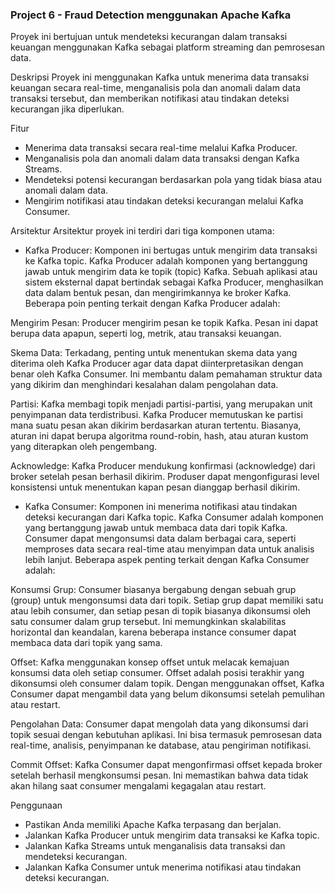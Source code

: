 ### Project 6 - Fraud Detection menggunakan Apache Kafka

Proyek ini bertujuan untuk mendeteksi kecurangan dalam transaksi keuangan menggunakan Kafka sebagai platform streaming dan pemrosesan data.

Deskripsi
Proyek ini menggunakan Kafka untuk menerima data transaksi keuangan secara real-time, menganalisis pola dan anomali dalam data transaksi tersebut, dan memberikan notifikasi atau tindakan deteksi kecurangan jika diperlukan.

Fitur
- Menerima data transaksi secara real-time melalui Kafka Producer.
- Menganalisis pola dan anomali dalam data transaksi dengan Kafka Streams.
- Mendeteksi potensi kecurangan berdasarkan pola yang tidak biasa atau anomali dalam data.
- Mengirim notifikasi atau tindakan deteksi kecurangan melalui Kafka Consumer.

Arsitektur
Arsitektur proyek ini terdiri dari tiga komponen utama:

- Kafka Producer: Komponen ini bertugas untuk mengirim data transaksi ke Kafka topic.
  Kafka Producer adalah komponen yang bertanggung jawab untuk mengirim data ke topik (topic) Kafka. Sebuah aplikasi atau sistem eksternal dapat bertindak sebagai Kafka Producer, menghasilkan data dalam bentuk pesan, dan mengirimkannya ke broker Kafka. Beberapa poin penting terkait dengan Kafka Producer adalah:

Mengirim Pesan: Producer mengirim pesan ke topik Kafka. Pesan ini dapat berupa data apapun, seperti log, metrik, atau transaksi keuangan.

Skema Data: Terkadang, penting untuk menentukan skema data yang diterima oleh Kafka Producer agar data dapat diinterpretasikan dengan benar oleh Kafka Consumer. Ini membantu dalam pemahaman struktur data yang dikirim dan menghindari kesalahan dalam pengolahan data.

Partisi: Kafka membagi topik menjadi partisi-partisi, yang merupakan unit penyimpanan data terdistribusi. Kafka Producer memutuskan ke partisi mana suatu pesan akan dikirim berdasarkan aturan tertentu. Biasanya, aturan ini dapat berupa algoritma round-robin, hash, atau aturan kustom yang diterapkan oleh pengembang.

Acknowledge: Kafka Producer mendukung konfirmasi (acknowledge) dari broker setelah pesan berhasil dikirim. Produser dapat mengonfigurasi level konsistensi untuk menentukan kapan pesan dianggap berhasil dikirim.


- Kafka Consumer: Komponen ini menerima notifikasi atau tindakan deteksi kecurangan dari Kafka topic.
Kafka Consumer adalah komponen yang bertanggung jawab untuk membaca data dari topik Kafka. Consumer dapat mengonsumsi data dalam berbagai cara, seperti memproses data secara real-time atau menyimpan data untuk analisis lebih lanjut. Beberapa aspek penting terkait dengan Kafka Consumer adalah:

Konsumsi Grup: Consumer biasanya bergabung dengan sebuah grup (group) untuk mengonsumsi data dari topik. Setiap grup dapat memiliki satu atau lebih consumer, dan setiap pesan di topik biasanya dikonsumsi oleh satu consumer dalam grup tersebut. Ini memungkinkan skalabilitas horizontal dan keandalan, karena beberapa instance consumer dapat membaca data dari topik yang sama.

Offset: Kafka menggunakan konsep offset untuk melacak kemajuan konsumsi data oleh setiap consumer. Offset adalah posisi terakhir yang dikonsumsi oleh consumer dalam topik. Dengan menggunakan offset, Kafka Consumer dapat mengambil data yang belum dikonsumsi setelah pemulihan atau restart.

Pengolahan Data: Consumer dapat mengolah data yang dikonsumsi dari topik sesuai dengan kebutuhan aplikasi. Ini bisa termasuk pemrosesan data real-time, analisis, penyimpanan ke database, atau pengiriman notifikasi.

Commit Offset: Kafka Consumer dapat mengonfirmasi offset kepada broker setelah berhasil mengkonsumsi pesan. Ini memastikan bahwa data tidak akan hilang saat consumer mengalami kegagalan atau restart.

Penggunaan
- Pastikan Anda memiliki Apache Kafka terpasang dan berjalan.
- Jalankan Kafka Producer untuk mengirim data transaksi ke Kafka topic.
- Jalankan Kafka Streams untuk menganalisis data transaksi dan mendeteksi kecurangan.
- Jalankan Kafka Consumer untuk menerima notifikasi atau tindakan deteksi kecurangan.
